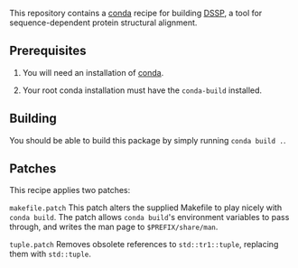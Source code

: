 This repository contains a [conda][conda] recipe for building
[DSSP][dssp], a tool for sequence-dependent protein structural
alignment.

## Prerequisites

1. You will need an installation of [conda][miniconda].

2. Your root conda installation must have the `conda-build` installed.

## Building

You should be able to build this package by simply running `conda build .`.

## Patches

This recipe applies two patches:

`makefile.patch`
    This patch alters the supplied Makefile to play nicely with `conda build`.
    The patch allows `conda build`'s environment variables to pass through,
    and writes the man page to `$PREFIX/share/man`.

`tuple.patch`
    Removes obsolete references to `std::tr1::tuple`, replacing them with
    `std::tuple`.

[conda]: https://conda.io
[dssp]: http://swift.cmbi.ru.nl/gv/dssp/
[miniconda]: https://conda.io/miniconda.html
